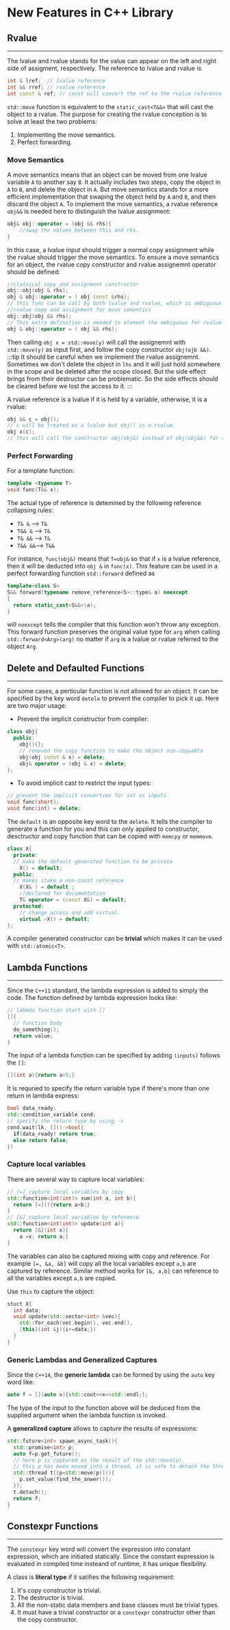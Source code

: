 # New Features in C++ Library

## Rvalue 
---
The lvalue and rvalue stands for the value can appear on the left and right side of assigment, respectively. The reference to lvalue and rvalue is
```cpp
int & lref;  // lvalue reference
int && rref; // rvalue reference
int const & ref; // const will convert the ref to the rvalue reference
```
`std::move` function is equivalent to the `static_cast<T&&>` that will cast the object to a rvalue. The purpose for creating the rvalue conception is to solve at least the two problems:
1. Implementing the move semantics.
2. Perfect forwarding.

### Move Semantics
A move semantics means that an object can be moved from one lvalue variable `A` to another say `B`. It actually includes two steps, copy the object in `A` to `B`, and delete the object in `A`. But move semantics stands for a more efficient implementation that swaping the object held by `A` and `B`, and then discard the object `A`.  To implement the move semantics, a rvalue reference `obj&&` is needed here to distinguish the lvalue assignment:
```cpp
obj& obj::operator = (obj && rhs){
    //swap the values between this and rhs.
}
```
In this case, a lvalue input should trigger a normal copy assignment while the rvalue should trigger the move semantics. To ensure a move semantics for an object, the rvalue copy constructor and rvalue assignemnt operator should be defined:
```cpp
//classical copy and assignment constructor
obj::obj(obj & rhs); 
obj & obj::operator = ( obj const &rhs); 
// this func can be call by both lvalue and rvalue, which is ambiguous
//rvalue copy and assignment for move semantics
obj::obj(obj && rhs);
// This extra definition is needed to element the ambiguous for rvalue
obj & obj::operator = ( obj && rhs); 
```
Then calling `obj x = std::move(y)` will call the assignemnt with `std::move(y)` as input first, and follow the copy constructor `obj(ojb &&)`.
:::tip
It should be careful when we implement the rvalue assignemnt. Sometimes we don't delete the object in `lhs` and it will just hold somewhere in the scope and be deleted after the scope closed. But the side effect brings from their destructor can be problematic. So the side effects should be cleared before we lost the access to it.
:::

A rvalue reference is a lvalue if it is held by a variable, otherwise, it is a rvalue:
```cpp
obj && c = obj();
// c will be treated as a lvalue but obj() is a rvalue. 
obj x(c);
// this will call the constructor obj(obj&) instead of obj(obj&&) for rvalue.
```

### Perfect Forwarding
For a template function:
```cpp
template <typename T>
void func(T&& x);
```
The actual type of reference is detemined by the following reference collapsing rules:
* `T& &`  --> `T&`
* `T&& &` --> `T&`
* `T& &&` --> `T&`
* `T&& &&`--> `T&&`

For instance, `func(obj&)` means that `T=obj&` so that if `x` is a lvalue reference, then it will be deducted into `obj &` in `func(x)`.  This feature can be used in a perfect forwarding function `std::forward` defined as
```cpp
template<class S>
S&& forward(typename remove_reference<S>::type& a) noexcept
{
  return static_cast<S&&>(a);
} 
```
will `noexcept` tells the compiler that this function won't throw any exception. This forward function preserves the original value type for `arg` when calling `std::forward<Arg>(arg)` no matter if `arg` is a lvalue or rvalue referred to the object `Arg`.

## Delete and Defaulted Functions
---
For some cases, a perticular function is not allowed for an object. It can be specified by the key word `detele` to prevent the compiler to pick it up. 
Here are two major usage:
* Prevent the implicit constructor from compiler:
```cpp
class obj{
  public:
    obj(){};
    // removed the copy function to make the object non-copyable
    obj(obj const & x) = delete;
    obj& operator = (obj & x) = delete;
};
```
* To avoid implicit cast to restrict the input types:
```cpp
// prevent the implicit convertion for int as inputs
void func(short);
void func(int) = delete;
```

The `default` is an opposite key word to the `delete`. It tells the compiler to generate a function for you and this can only applied to constructor, desctructor and copy function that can be copied with `memcpy` or `memmove`.
```cpp
class X{
  private:
  // make the default generated function to be private
    X() = default;
  public:
  // makes itake a non-const reference
    X(X& ) = default ;
    //declared for documentation
    T& operator = (const X&) = default;
  protected:
    // change access and add virtual.
    virtual ~X() = default;
};
```

A compiler generated constructor can be **trivial** which makes it can be used with `std::atomic<T>`. 

## Lambda Functions
---
Since the `C++11` standard, the lambda expression is added to simply the code. The function defined by lambda expression looks like:
```cpp
// labmda function start with []
[]{
  // function body
  do_something();
  return value;
}
```

The input of a lambda function can be specified by adding `(inputs)` follows the `[]`:
```cpp
[](int a){return a+5;}
```

It is requried to specify the return variable type if there's more than one return in lambda express:
```cpp
bool data_ready;
std::condition_variable cond;
// specify the return type by using ->
cond.wait(lk, []()->bool{
  if(data_ready) return true;
  else return false;
})
```
### Capture local variables
There are several way to capture local variables:
```cpp
// [=] capture local variables by copy
std::function<int(int)> sum(int a, int b){
  return [=](){return a+b;}
}
// [&] capture local variables by reference
std::function<int(int)> update(int a){
  return [&](int x){
    a =x; return a;}
}
```

The variables can also be captured mixing with copy and reference. For example `[=, &a, &b]` will copy all the local variables except `a,b` are captured by reference. Similar method works for `[&, a,b]` can reference to all the variables except `a,b` are copied.

Use `this` to capture the object:
```cpp
stuct X{
  int data;
  void update(std::vector<int> &vec){
    std::for_each(vec.begin(), vec.end(),
    [this](int &j){i+=data;})
  }
}
```
### Generic Lambdas and Generalized Captures
Since the `C++14`, the **generic lambda** can be formed by using the `auto` key word like:
```cpp
auto f = [](auto x){std::cout<<x<<std::endl;};
```
The type of the input to the function above will be deduced from the supplied argument when the lambda function is invoked.

A **generalized capture** allows to capture the results of expressions:
```cpp
std::future<int> spawn_async_task(){
  std::promise<int> p;
  auto f=p.get_future();
  // here p is captured as the result of the std::move(p). 
  // this p has been moved into a thread, it is safe to detach the thread.
  std::thread t([p=std::move(p)](){
    p.set_value(find_the_anwer());
  });
  t.detach();
  return f;
}
```

## Constexpr Functions
---
The `constexpr` key word will convert the expression into constant expression, which are initiated statically. Since the constant expression is evaluated in compiled time insteand of runtime, it has unique flexibility.

A class is **literal type** if it satifies the following requirement:
1. It's copy constructor is trivial.
2. The destructor is trivial.
3. All the non-static data members and base classes must be trivial types.
4. It must have a trivial constructor or a `constexpr` constructor other than the copy constructor.
